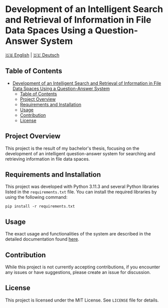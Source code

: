 # Development of an Intelligent Search and Retrieval of Information in File Data Spaces Using a Question-Answer System

[🇬🇧 English](./README.md) | [🇩🇪 Deutsch](./README.de.md)

## Table of Contents
- [Development of an Intelligent Search and Retrieval of Information in File Data Spaces Using a Question-Answer System](#development-of-an-intelligent-search-and-retrieval-of-information-in-file-data-spaces-using-a-question-answer-system)
  - [Table of Contents](#table-of-contents)
  - [Project Overview](#project-overview)
  - [Requirements and Installation](#requirements-and-installation)
  - [Usage](#usage)
  - [Contribution](#contribution)
  - [License](#license)

## Project Overview
This project is the result of my bachelor's thesis, focusing on the development of an intelligent question-answer system for searching and retrieving information in file data spaces.

## Requirements and Installation
This project was developed with Python 3.11.3 and several Python libraries listed in the `requirements.txt` file. You can install the required libraries by using the following command:
```shell
pip install -r requirements.txt
```

## Usage
The exact usage and functionalities of the system are described in the detailed documentation found [here](https://benzproduction.github.io/bachelorarbeit/).

## Contribution
While this project is not currently accepting contributions, if you encounter any issues or have suggestions, please create an issue for discussion.

## License
This project is licensed under the MIT License. See `LICENSE` file for details.